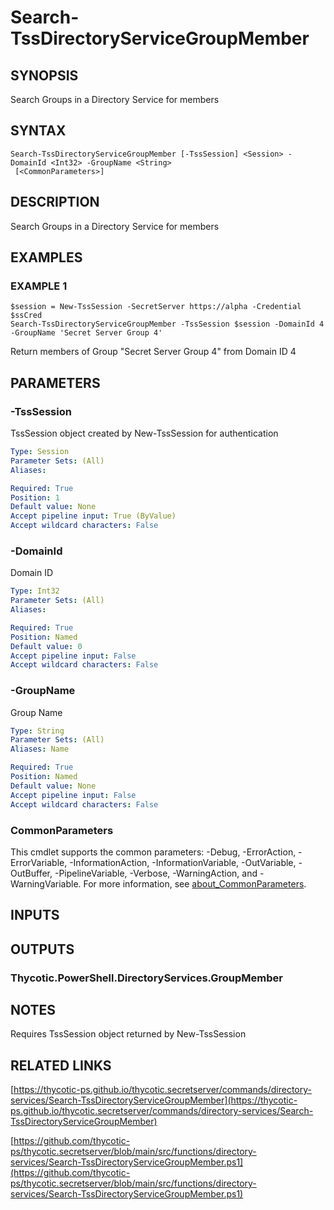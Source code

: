 # Search-TssDirectoryServiceGroupMember

## SYNOPSIS
Search Groups in a Directory Service for members

## SYNTAX

```
Search-TssDirectoryServiceGroupMember [-TssSession] <Session> -DomainId <Int32> -GroupName <String>
 [<CommonParameters>]
```

## DESCRIPTION
Search Groups in a Directory Service for members

## EXAMPLES

### EXAMPLE 1
```
$session = New-TssSession -SecretServer https://alpha -Credential $ssCred
Search-TssDirectoryServiceGroupMember -TssSession $session -DomainId 4 -GroupName 'Secret Server Group 4'
```

Return members of Group "Secret Server Group 4" from Domain ID 4

## PARAMETERS

### -TssSession
TssSession object created by New-TssSession for authentication

```yaml
Type: Session
Parameter Sets: (All)
Aliases:

Required: True
Position: 1
Default value: None
Accept pipeline input: True (ByValue)
Accept wildcard characters: False
```

### -DomainId
Domain ID

```yaml
Type: Int32
Parameter Sets: (All)
Aliases:

Required: True
Position: Named
Default value: 0
Accept pipeline input: False
Accept wildcard characters: False
```

### -GroupName
Group Name

```yaml
Type: String
Parameter Sets: (All)
Aliases: Name

Required: True
Position: Named
Default value: None
Accept pipeline input: False
Accept wildcard characters: False
```

### CommonParameters
This cmdlet supports the common parameters: -Debug, -ErrorAction, -ErrorVariable, -InformationAction, -InformationVariable, -OutVariable, -OutBuffer, -PipelineVariable, -Verbose, -WarningAction, and -WarningVariable. For more information, see [about_CommonParameters](http://go.microsoft.com/fwlink/?LinkID=113216).

## INPUTS

## OUTPUTS

### Thycotic.PowerShell.DirectoryServices.GroupMember
## NOTES
Requires TssSession object returned by New-TssSession

## RELATED LINKS

[https://thycotic-ps.github.io/thycotic.secretserver/commands/directory-services/Search-TssDirectoryServiceGroupMember](https://thycotic-ps.github.io/thycotic.secretserver/commands/directory-services/Search-TssDirectoryServiceGroupMember)

[https://github.com/thycotic-ps/thycotic.secretserver/blob/main/src/functions/directory-services/Search-TssDirectoryServiceGroupMember.ps1](https://github.com/thycotic-ps/thycotic.secretserver/blob/main/src/functions/directory-services/Search-TssDirectoryServiceGroupMember.ps1)

